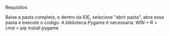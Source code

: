 Requisitos

Baixe a pasta completa, e dentro da IDE, selecione "abrir pasta", abra essa pasta e execute o codigo.
A biblioteca Pygame é necessaria:
WIN + R > cmd > pip install pygame
